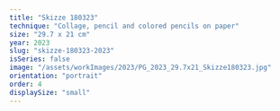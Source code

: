 ```yaml
---
title: "Skizze 180323"
technique: "Collage, pencil and colored pencils on paper"
size: "29.7 x 21 cm"
year: 2023
slug: "skizze-180323-2023"
isSeries: false
image: "/assets/workImages/2023/PG_2023_29.7x21_Skizze180323.jpg"
orientation: "portrait"
order: 4
displaySize: "small"
---
```

